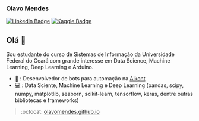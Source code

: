 ### Olavo Mendes
[![Linkedin Badge](https://img.shields.io/badge/-LinkedIn-blue?style=flat-square&logo=Linkedin&logoColor=white&link=https://www.linkedin.com/in/olavo-mendes/)](https://www.linkedin.com/in/olavo-mendes/)
[![Kaggle Badge](https://img.shields.io/badge/-Kaggle-black?style=flat-square&logo=Kaggle&logoColor=white&link=https://www.kaggle.com/olavomendes)](https://www.kaggle.com/olavomendes)

## Olá :mage:
Sou estudante do curso de Sistemas de Informação da Universidade Federal do Ceará com grande interesse em Data Science, Machine Learning, Deep Learning e Arduino.

- :office: : Desenvolvedor de bots para automação na [Aikont](https://www.facebook.com/Aikont-Gest%C3%A3o-Cont%C3%A1bil-e-Financeira-257445300973383/)
- :computer: : Data Sciente, Machine Learning e Deep Learning (pandas, scipy, numpy, matplotlib, seaborn, scikit-learn, tensorflow, keras, dentre outras bibliotecas e
frameworks)

> :octocat: [olavomendes.github.io](olavomendes.github.io)

